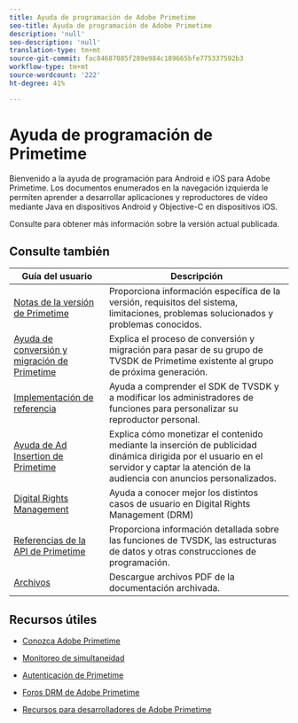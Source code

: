 ```yaml
---
title: Ayuda de programación de Adobe Primetime
seo-title: Ayuda de programación de Adobe Primetime
description: 'null'
seo-description: 'null'
translation-type: tm+mt
source-git-commit: fac84687085f289e984c189665bfe775337592b3
workflow-type: tm+mt
source-wordcount: '222'
ht-degree: 41%

---
```



# Ayuda de programación de Primetime

Bienvenido a la ayuda de programación para Android e iOS para Adobe Primetime. Los documentos enumerados en la navegación izquierda le permiten aprender a desarrollar aplicaciones y reproductores de vídeo mediante Java en dispositivos Android y Objective-C en dispositivos iOS.

Consulte para obtener más información sobre la versión [](tvsdk-3x-ios-prog/ios-3x-introduction/ios-3x-overview/ios-3x-overview.md)actual publicada.

## Consulte también

| Guía del usuario | Descripción |
|---|---|
| [Notas de la versión de Primetime](/help/release-notes/home.md) | Proporciona información específica de la versión, requisitos del sistema, limitaciones, problemas solucionados y problemas conocidos. |
| [Ayuda de conversión y migración de Primetime](/help/migration-guides/home.md) | Explica el proceso de conversión y migración para pasar de su grupo de TVSDK de Primetime existente al grupo de próxima generación. |
| [Implementación de referencia](/help/android-reference-implementation/home.md) | Ayuda a comprender el SDK de TVSDK y a modificar los administradores de funciones para personalizar su reproductor personal. |
| [Ayuda de Ad Insertion de Primetime](/help/dynamic-ad-insertion/home.md) | Explica cómo monetizar el contenido mediante la inserción de publicidad dinámica dirigida por el usuario en el servidor y captar la atención de la audiencia con anuncios personalizados. |
| [Digital Rights Management](/help/digital-rights-management/home.md) | Ayuda a conocer mejor los distintos casos de usuario en Digital Rights Management (DRM) |
| [Referencias de la API de Primetime](/help/reference/api-references.md) | Proporciona información detallada sobre las funciones de TVSDK, las estructuras de datos y otras construcciones de programación. |
| [Archivos](https://helpx.adobe.com/primetime/archives.html) | Descargue archivos PDF de la documentación archivada. |

## Recursos útiles

* [Conozca Adobe Primetime](https://www.adobe.com/in/marketing/primetime.html)

* [Monitoreo de simultaneidad](https://tve.helpdocsonline.com/concurrency-monitoring-introduction)

* [Autenticación de Primetime](https://tve.helpdocsonline.com/home)

* [Foros DRM de Adobe Primetime](https://forums.adobe.com/community/adobe_access)

* [Recursos para desarrolladores de Adobe Primetime](https://www.adobe.com/devnet/primetime.html)
